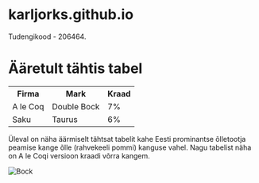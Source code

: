 # karljorks.github.io

<p>Tudengikood - 206464.</p>

<h1>Ääretult tähtis tabel</h1>

<table>
  <tr>
    <th>Firma</th>
    <th>Mark</th>
    <th>Kraad</th>
  </tr>
  <tr>
    <td>A le Coq</td>
    <td>Double Bock</td>
    <td>7%</td>
  </tr>
  <tr>
    <td>Saku</td>
    <td>Taurus</td>
    <td>6%</td>
  </tr>
</table>

<p>Üleval on näha äärmiselt tähtsat tabelit kahe Eesti prominantse õlletootja peamise kange õlle (rahvekeeli pommi) kanguse vahel. Nagu tabelist näha on A le Coqi versioon kraadi võrra kangem. </p>

<img src="https://www.alecoq.ee/wordpress/wp-content/uploads/2014/12/Bock-05l-pudel-SML.png" alt="Bock">
